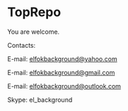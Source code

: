 # TopRepo
You are welcome.

Contacts:

E-mail: elfokbackground@yahoo.com

E-mail: elfokbackground@gmail.com

E-mail: elfokbackground@outlook.com

Skype: el_background

